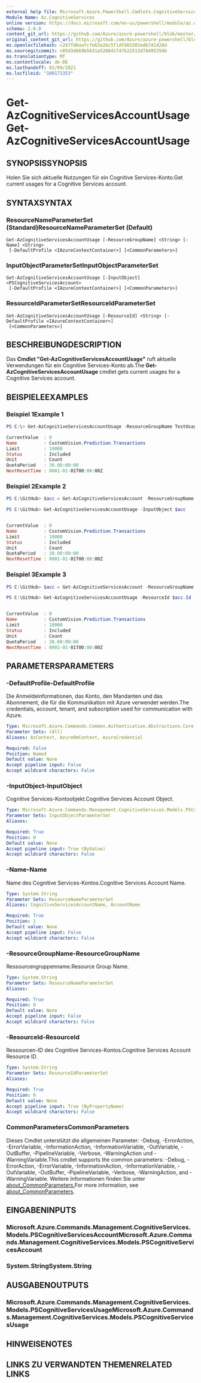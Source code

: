 ```yaml
---
external help file: Microsoft.Azure.PowerShell.Cmdlets.CognitiveServices.dll-Help.xml
Module Name: Az.CognitiveServices
online version: https://docs.microsoft.com/en-us/powershell/module/az.cognitiveservices/get-azcognitiveservicesaccountusage
schema: 2.0.0
content_git_url: https://github.com/Azure/azure-powershell/blob/master/src/CognitiveServices/CognitiveServices/help/Get-AzCognitiveServicesAccountUsage.md
original_content_git_url: https://github.com/Azure/azure-powershell/blob/master/src/CognitiveServices/CognitiveServices/help/Get-AzCognitiveServicesAccountUsage.md
ms.openlocfilehash: c287fd6aafcfe63a26c5f1dfd01503adb741428d
ms.sourcegitcommit: c05d3d669b5631e526841f47b22513d78495350b
ms.translationtype: MT
ms.contentlocale: de-DE
ms.lasthandoff: 02/09/2021
ms.locfileid: "100171353"
---
```

# <span data-ttu-id="47b07-101">Get-AzCognitiveServicesAccountUsage</span><span class="sxs-lookup"><span data-stu-id="47b07-101">Get-AzCognitiveServicesAccountUsage</span></span>

## <span data-ttu-id="47b07-102">SYNOPSIS</span><span class="sxs-lookup"><span data-stu-id="47b07-102">SYNOPSIS</span></span>
<span data-ttu-id="47b07-103">Holen Sie sich aktuelle Nutzungen für ein Cognitive Services-Konto.</span><span class="sxs-lookup"><span data-stu-id="47b07-103">Get current usages for a Cognitive Services account.</span></span>

## <span data-ttu-id="47b07-104">SYNTAX</span><span class="sxs-lookup"><span data-stu-id="47b07-104">SYNTAX</span></span>

### <span data-ttu-id="47b07-105">ResourceNameParameterSet (Standard)</span><span class="sxs-lookup"><span data-stu-id="47b07-105">ResourceNameParameterSet (Default)</span></span>
```
Get-AzCognitiveServicesAccountUsage [-ResourceGroupName] <String> [-Name] <String>
 [-DefaultProfile <IAzureContextContainer>] [<CommonParameters>]
```

### <span data-ttu-id="47b07-106">InputObjectParameterSet</span><span class="sxs-lookup"><span data-stu-id="47b07-106">InputObjectParameterSet</span></span>
```
Get-AzCognitiveServicesAccountUsage [-InputObject] <PSCognitiveServicesAccount>
 [-DefaultProfile <IAzureContextContainer>] [<CommonParameters>]
```

### <span data-ttu-id="47b07-107">ResourceIdParameterSet</span><span class="sxs-lookup"><span data-stu-id="47b07-107">ResourceIdParameterSet</span></span>
```
Get-AzCognitiveServicesAccountUsage [-ResourceId] <String> [-DefaultProfile <IAzureContextContainer>]
 [<CommonParameters>]
```

## <span data-ttu-id="47b07-108">BESCHREIBUNG</span><span class="sxs-lookup"><span data-stu-id="47b07-108">DESCRIPTION</span></span>
<span data-ttu-id="47b07-109">Das **Cmdlet "Get-AzCognitiveServicesAccountUsage"** ruft aktuelle Verwendungen für ein Cognitive Services-Konto ab.</span><span class="sxs-lookup"><span data-stu-id="47b07-109">The **Get-AzCognitiveServicesAccountUsage** cmdlet gets current usages for a Cognitive Services account.</span></span>

## <span data-ttu-id="47b07-110">BEISPIELE</span><span class="sxs-lookup"><span data-stu-id="47b07-110">EXAMPLES</span></span>

### <span data-ttu-id="47b07-111">Beispiel 1</span><span class="sxs-lookup"><span data-stu-id="47b07-111">Example 1</span></span>
```powershell
PS C:\> Get-AzCognitiveServicesAccountUsage -ResourceGroupName TestUsages -Name TestCVUsages_Prediction

CurrentValue  : 0
Name          : CustomVision.Prediction.Transactions
Limit         : 10000
Status        : Included
Unit          : Count
QuotaPeriod   : 30.00:00:00
NextResetTime : 0001-01-01T00:00:00Z
```

### <span data-ttu-id="47b07-112">Beispiel 2</span><span class="sxs-lookup"><span data-stu-id="47b07-112">Example 2</span></span>
```powershell
PS C:\GitHub> $acc = Get-AzCognitiveServicesAccount -ResourceGroupName TestUsages -Name TestCVUsages_Prediction

PS C:\GitHub> Get-AzCognitiveServicesAccountUsage -InputObject $acc


CurrentValue  : 0
Name          : CustomVision.Prediction.Transactions
Limit         : 10000
Status        : Included
Unit          : Count
QuotaPeriod   : 30.00:00:00
NextResetTime : 0001-01-01T00:00:00Z
```

### <span data-ttu-id="47b07-113">Beispiel 3</span><span class="sxs-lookup"><span data-stu-id="47b07-113">Example 3</span></span>
```powershell
PS C:\GitHub> $acc = Get-AzCognitiveServicesAccount -ResourceGroupName TestUsages -Name TestCVUsages_Prediction

PS C:\GitHub> Get-AzCognitiveServicesAccountUsage -ResourceId $acc.Id


CurrentValue  : 0
Name          : CustomVision.Prediction.Transactions
Limit         : 10000
Status        : Included
Unit          : Count
QuotaPeriod   : 30.00:00:00
NextResetTime : 0001-01-01T00:00:00Z
```

## <span data-ttu-id="47b07-114">PARAMETERS</span><span class="sxs-lookup"><span data-stu-id="47b07-114">PARAMETERS</span></span>

### <span data-ttu-id="47b07-115">-DefaultProfile</span><span class="sxs-lookup"><span data-stu-id="47b07-115">-DefaultProfile</span></span>
<span data-ttu-id="47b07-116">Die Anmeldeinformationen, das Konto, den Mandanten und das Abonnement, die für die Kommunikation mit Azure verwendet werden.</span><span class="sxs-lookup"><span data-stu-id="47b07-116">The credentials, account, tenant, and subscription used for communication with Azure.</span></span>

```yaml
Type: Microsoft.Azure.Commands.Common.Authentication.Abstractions.Core.IAzureContextContainer
Parameter Sets: (All)
Aliases: AzContext, AzureRmContext, AzureCredential

Required: False
Position: Named
Default value: None
Accept pipeline input: False
Accept wildcard characters: False
```

### <span data-ttu-id="47b07-117">-InputObject</span><span class="sxs-lookup"><span data-stu-id="47b07-117">-InputObject</span></span>
<span data-ttu-id="47b07-118">Cognitive Services-Kontoobjekt.</span><span class="sxs-lookup"><span data-stu-id="47b07-118">Cognitive Services Account Object.</span></span>

```yaml
Type: Microsoft.Azure.Commands.Management.CognitiveServices.Models.PSCognitiveServicesAccount
Parameter Sets: InputObjectParameterSet
Aliases:

Required: True
Position: 0
Default value: None
Accept pipeline input: True (ByValue)
Accept wildcard characters: False
```

### <span data-ttu-id="47b07-119">-Name</span><span class="sxs-lookup"><span data-stu-id="47b07-119">-Name</span></span>
<span data-ttu-id="47b07-120">Name des Cognitive Services-Kontos.</span><span class="sxs-lookup"><span data-stu-id="47b07-120">Cognitive Services Account Name.</span></span>

```yaml
Type: System.String
Parameter Sets: ResourceNameParameterSet
Aliases: CognitiveServicesAccountName, AccountName

Required: True
Position: 1
Default value: None
Accept pipeline input: False
Accept wildcard characters: False
```

### <span data-ttu-id="47b07-121">-ResourceGroupName</span><span class="sxs-lookup"><span data-stu-id="47b07-121">-ResourceGroupName</span></span>
<span data-ttu-id="47b07-122">Ressourcengruppenname.</span><span class="sxs-lookup"><span data-stu-id="47b07-122">Resource Group Name.</span></span>

```yaml
Type: System.String
Parameter Sets: ResourceNameParameterSet
Aliases:

Required: True
Position: 0
Default value: None
Accept pipeline input: False
Accept wildcard characters: False
```

### <span data-ttu-id="47b07-123">-ResourceId</span><span class="sxs-lookup"><span data-stu-id="47b07-123">-ResourceId</span></span>
<span data-ttu-id="47b07-124">Ressourcen-ID des Cognitive Services-Kontos.</span><span class="sxs-lookup"><span data-stu-id="47b07-124">Cognitive Services Account Resource ID.</span></span>

```yaml
Type: System.String
Parameter Sets: ResourceIdParameterSet
Aliases:

Required: True
Position: 0
Default value: None
Accept pipeline input: True (ByPropertyName)
Accept wildcard characters: False
```

### <span data-ttu-id="47b07-125">CommonParameters</span><span class="sxs-lookup"><span data-stu-id="47b07-125">CommonParameters</span></span>
<span data-ttu-id="47b07-126">Dieses Cmdlet unterstützt die allgemeinen Parameter: -Debug, -ErrorAction, -ErrorVariable, -InformationAction, -InformationVariable, -OutVariable, -OutBuffer, -PipelineVariable, -Verbose, -WarningAction und -WarningVariable.</span><span class="sxs-lookup"><span data-stu-id="47b07-126">This cmdlet supports the common parameters: -Debug, -ErrorAction, -ErrorVariable, -InformationAction, -InformationVariable, -OutVariable, -OutBuffer, -PipelineVariable, -Verbose, -WarningAction, and -WarningVariable.</span></span> <span data-ttu-id="47b07-127">Weitere Informationen finden Sie unter [about_CommonParameters.](http://go.microsoft.com/fwlink/?LinkID=113216)</span><span class="sxs-lookup"><span data-stu-id="47b07-127">For more information, see [about_CommonParameters](http://go.microsoft.com/fwlink/?LinkID=113216).</span></span>

## <span data-ttu-id="47b07-128">EINGABEN</span><span class="sxs-lookup"><span data-stu-id="47b07-128">INPUTS</span></span>

### <span data-ttu-id="47b07-129">Microsoft.Azure.Commands.Management.CognitiveServices.Models.PSCognitiveServicesAccount</span><span class="sxs-lookup"><span data-stu-id="47b07-129">Microsoft.Azure.Commands.Management.CognitiveServices.Models.PSCognitiveServicesAccount</span></span>

### <span data-ttu-id="47b07-130">System.String</span><span class="sxs-lookup"><span data-stu-id="47b07-130">System.String</span></span>

## <span data-ttu-id="47b07-131">AUSGABEN</span><span class="sxs-lookup"><span data-stu-id="47b07-131">OUTPUTS</span></span>

### <span data-ttu-id="47b07-132">Microsoft.Azure.Commands.Management.CognitiveServices.Models.PSCognitiveServicesUsage</span><span class="sxs-lookup"><span data-stu-id="47b07-132">Microsoft.Azure.Commands.Management.CognitiveServices.Models.PSCognitiveServicesUsage</span></span>

## <span data-ttu-id="47b07-133">HINWEISE</span><span class="sxs-lookup"><span data-stu-id="47b07-133">NOTES</span></span>

## <span data-ttu-id="47b07-134">LINKS ZU VERWANDTEN THEMEN</span><span class="sxs-lookup"><span data-stu-id="47b07-134">RELATED LINKS</span></span>
